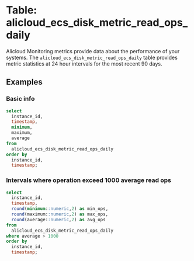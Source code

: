 # Table: alicloud_ecs_disk_metric_read_ops_daily

Alicloud Monitoring metrics provide data about the performance of your systems. The `alicloud_ecs_disk_metric_read_ops_daily` table provides metric statistics at 24 hour intervals for the most recent 90 days.

## Examples

### Basic info

```sql
select
  instance_id,
  timestamp,
  minimum,
  maximum,
  average
from
  alicloud_ecs_disk_metric_read_ops_daily
order by
  instance_id,
  timestamp;
```

### Intervals where operation exceed 1000 average read ops

```sql
select
  instance_id,
  timestamp,
  round(minimum::numeric,2) as min_ops,
  round(maximum::numeric,2) as max_ops,
  round(average::numeric,2) as avg_ops
from
  alicloud_ecs_disk_metric_read_ops_daily
where average > 1000
order by
  instance_id,
  timestamp;
```
